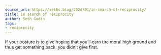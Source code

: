 ```yaml
---
source_url: https://seths.blog/2020/01/in-search-of-reciprocity/
title: In search of reciprocity
author: Seth Godin
tags:
- reciprocity
---
```


If your posture is to give hoping that you’ll earn the moral high ground and thus get something back, you didn’t give first.
